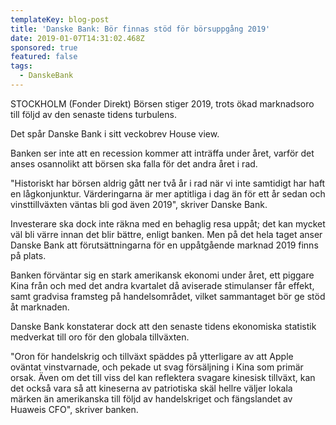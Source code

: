 ```yaml
---
templateKey: blog-post
title: 'Danske Bank: Bör finnas stöd för börsuppgång 2019'
date: 2019-01-07T14:31:02.468Z
sponsored: true
featured: false
tags:
  - DanskeBank
---
```

STOCKHOLM (Fonder Direkt) Börsen stiger 2019, trots ökad marknadsoro till följd av den senaste tidens turbulens.

Det spår Danske Bank i sitt veckobrev House view.

Banken ser inte att en recession kommer att inträffa under året, varför det anses osannolikt att börsen ska falla för det andra året i rad.

"Historiskt har börsen aldrig gått ner två år i rad när vi inte samtidigt har haft en lågkonjunktur. Värderingarna är mer aptitliga i dag än för ett år sedan och vinsttillväxten väntas bli god även 2019", skriver Danske Bank.

Investerare ska dock inte räkna med en behaglig resa uppåt; det kan mycket väl bli värre innan det blir bättre, enligt banken. Men på det hela taget anser Danske Bank att förutsättningarna för en uppåtgående marknad 2019 finns på plats.

Banken förväntar sig en stark amerikansk ekonomi under året, ett piggare Kina från och med det andra kvartalet då aviserade stimulanser får effekt, samt gradvisa framsteg på handelsområdet, vilket sammantaget bör ge stöd åt marknaden.

Danske Bank konstaterar dock att den senaste tidens ekonomiska statistik medverkat till oro för den globala tillväxten.

"Oron för handelskrig och tillväxt späddes på ytterligare av att Apple oväntat vinstvarnade, och pekade ut svag försäljning i Kina som primär orsak. Även om det till viss del kan reflektera svagare kinesisk tillväxt, kan det också vara så att kineserna av patriotiska skäl hellre väljer lokala märken än amerikanska till följd av handelskriget och fängslandet av Huaweis CFO", skriver banken.

